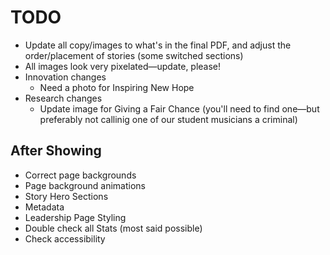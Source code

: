 # TODO

- Update all copy/images to what's in the final PDF, and adjust the order/placement of stories (some switched sections)
- All images look very pixelated—update, please!
- Innovation changes
  - Need a photo for Inspiring New Hope
- Research changes
  - Update image for Giving a Fair Chance (you'll need to find one—but preferably not callinig one of our student musicians a criminal)

## After Showing

- Correct page backgrounds
- Page background animations
- Story Hero Sections
- Metadata
- Leadership Page Styling
- Double check all Stats (most said possible)
- Check accessibility
